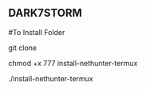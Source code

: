 ## DARK7STORM

#To Install Folder 

git clone 

chmod +x 777 install-nethunter-termux

./install-nethunter-termux
